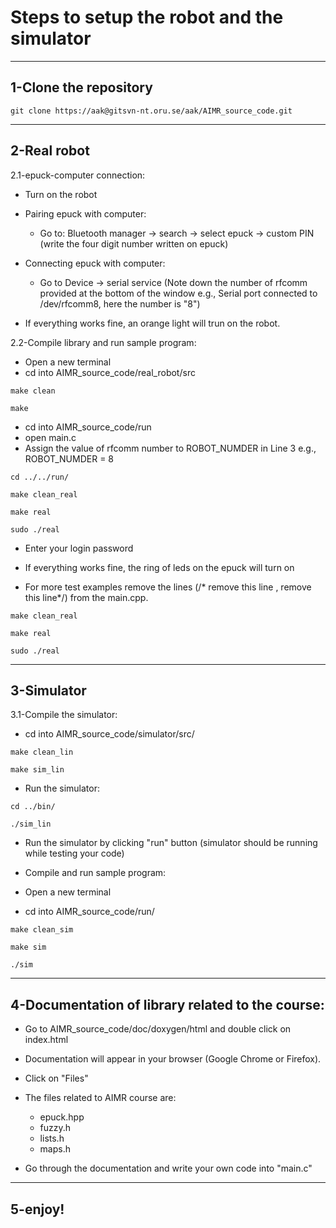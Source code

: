 # Steps to setup the robot and the simulator

------------------------------------------
1-Clone the repository
------------------------------------------

```
git clone https://aak@gitsvn-nt.oru.se/aak/AIMR_source_code.git
```
------------------------------------------
2-Real robot
------------------------------------------

2.1-epuck-computer connection:

- Turn on the robot

- Pairing epuck with computer:
  - Go to: Bluetooth manager -> search -> select epuck -> custom PIN (write the four digit number written on epuck)

- Connecting epuck with computer:
  - Go to Device -> serial service (Note down the number of rfcomm provided at the bottom of the window e.g., Serial port connected to /dev/rfcomm8, here the number is "8") 

- If everything works fine, an orange light will trun on the robot.


2.2-Compile library and run sample program:

- Open a new terminal
- cd into AIMR_source_code/real_robot/src

```
make clean
```

```
make
```

- cd into AIMR_source_code/run
- open main.c
- Assign the value of rfcomm number to ROBOT_NUMDER in Line 3 e.g., ROBOT_NUMDER = 8

```
cd ../../run/
```

```
make clean_real 
```

```
make real 
```

```
sudo ./real
```

- Enter your login password

- If everything works fine, the ring of leds on the epuck will turn on

- For more test examples remove the lines (/* remove this line , remove this line*/) from the main.cpp.

```
make clean_real 
```

```
make real
```

```
sudo ./real
```

------------------------------------------
3-Simulator
------------------------------------------

3.1-Compile the simulator:

- cd into AIMR_source_code/simulator/src/

```
make clean_lin
```

```
make sim_lin
```


- Run the simulator:

```
cd ../bin/
```

```
./sim_lin
```

- Run the simulator by clicking "run" button (simulator should be running while testing your code)

- Compile and run sample program:

- Open a new terminal
- cd into AIMR_source_code/run/

```
make clean_sim 
```

```
make sim
```

```
./sim
```
------------------------------------------
4-Documentation of library related to the course: 
------------------------------------------

- Go to AIMR_source_code/doc/doxygen/html and double click on index.html
- Documentation will appear in your browser (Google Chrome or Firefox).
- Click on "Files"
- The files related to AIMR course are:
  - epuck.hpp
  - fuzzy.h
  - lists.h
  - maps.h

- Go through the documentation and write your own code into "main.c"

------------------------------------------
5-enjoy!
------------------------------------------
